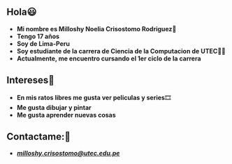 ## Hola:smiley:
- **Mi nombre es Milloshy Noelia Crisostomo Rodriguez**:raising_hand:
- **Tengo 17 años**
- **Soy de Lima-Peru**
- **Soy estudiante de la carrera de Ciencia de la Computacion de UTEC**:woman_student:
- **Actualmente, me encuentro cursando el 1er ciclo de la carrera**
## Intereses:heart_decoration:
- **En mis ratos libres me gusta ver peliculas y series**:film_strip:
- **Me gusta dibujar y pintar**
- **Me gusta aprender nuevas cosas**
## Contactame::e-mail:
- ***milloshy.crisostomo@utec.edu.pe***


